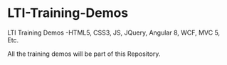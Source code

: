 # LTI-Training-Demos
LTI Training Demos -HTML5, CSS3, JS, JQuery, Angular 8, WCF, MVC 5, Etc.

All the training demos will be part of this Repository.
